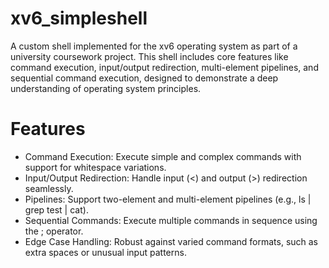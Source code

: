 # xv6_simpleshell
A custom shell implemented for the xv6 operating system as part of a university coursework project. This shell includes core features like command execution, input/output redirection, multi-element pipelines, and sequential command execution, designed to demonstrate a deep understanding of operating system principles.

# Features
* Command Execution: Execute simple and complex commands with support for whitespace variations.
* Input/Output Redirection: Handle input (<) and output (>) redirection seamlessly.
* Pipelines: Support two-element and multi-element pipelines (e.g., ls | grep test | cat).
* Sequential Commands: Execute multiple commands in sequence using the ; operator.
* Edge Case Handling: Robust against varied command formats, such as extra spaces or unusual input patterns.


